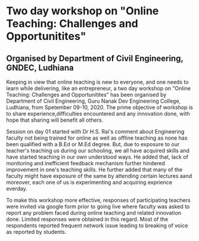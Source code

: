 # Two day workshop on "Online Teaching: Challenges and Opportunitites" 
## Organised by Department of Civil Engineering, GNDEC, Ludhiana


Keeping in view that online teaching is new to everyone,
and one needs to learn while delivering, like an entrepreneur, 
a two day workshop on "Online Teaching: Challenges and Opportunitites" 
has been organised by Department of Civil Engineering, 
Guru Nanak Dev Engineering College, Ludhiana, from Spetember 09-10, 2020.
The prime objective of workshop is to share experience,difficulties encountered 
and any innovation done, with hope that sharing will benefit all others. 

Session on day 01 started with Dr H.S. Rai's comment about Engineering 
faculty not being trained for online as well as offline teaching as 
none has been qualified with a B.Ed or M.Ed degree.
But, due to exposure to our teacher's teaching us during our schooling,
we all have acquired skills and have started teaching in our own understood ways. 
He added that, lack of monitoring and inefficient feedback mechanism 
further hindered improvement in one's teaching skills. 
He further added that many of the faculty might have exposure of the same by 
attending certain lectures aand moreover, each one of us is experimenting and acquiring exprience everday. 

To make this workshop more effective, responses of participating teachers 
were invited via google form prior to going live where faculty was asked to report any problem faced 
during online teaching and related innovation done. Limited responses were obtained in this regard.
Most of the respondents reported frequent network issue leading to breaking of voice as reported by students.




